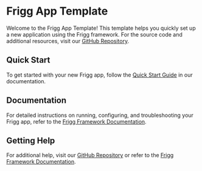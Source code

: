 # Frigg App Template

Welcome to the Frigg App Template! This template helps you quickly set up a new application using the Frigg framework. For the source code and additional resources, visit our [GitHub Repository](https://github.com/friggframework/create-frigg-app).

## Quick Start

To get started with your new Frigg app, follow the [Quick Start Guide](https://docs.friggframework.org/tutorials/quick-start) in our documentation.

## Documentation

For detailed instructions on running, configuring, and troubleshooting your Frigg app, refer to the [Frigg Framework Documentation](https://docs.friggframework.org/).

## Getting Help

For additional help, visit our [GitHub Repository](https://github.com/friggframework/create-frigg-app) or refer to the [Frigg Framework Documentation](https://docs.friggframework.org/).
